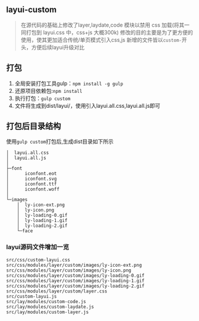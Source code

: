 ## layui-custom
> 在源代码的基础上修改了layer,laydate,code 模块以禁用 css 加载(将其一同打包到 layui.css 中，css+js 大概300k)
> 修改的目的主要是为了更方便的使用，使其更加适合传统/单页模式引入css,js
> 新增的文件皆以`custom-`开头，方便后续layui升级对比

## 打包 
1. 全局安装打包工具gulp：`npm install -g gulp`  
2. 还原项目依赖包:`npm install`  
3. 执行打包：`gulp custom`  
4. 文件将生成到dist/layui/，使用引入layui.all.css,layui.all.js即可  

## 打包后目录结构
使用`gulp custom`打包后,生成dist目录如下所示
```
│  layui.all.css
│  layui.all.js
│
├─font
│      iconfont.eot
│      iconfont.svg
│      iconfont.ttf
│      iconfont.woff
│
└─images
    │  ly-icon-ext.png
    │  ly-icon.png
    │  ly-loading-0.gif
    │  ly-loading-1.gif
    │  ly-loading-2.gif
    └─face
```

### layui源码文件增加一览
```
src/css/custom-layui.css
src/css/modules/layer/custom/images/ly-icon-ext.png
src/css/modules/layer/custom/images/ly-icon.png
src/css/modules/layer/custom/images/ly-loading-0.gif
src/css/modules/layer/custom/images/ly-loading-1.gif
src/css/modules/layer/custom/images/ly-loading-2.gif
src/css/modules/layer/custom/layer.css
src/custom-layui.js
src/lay/modules/custom-code.js
src/lay/modules/custom-laydate.js
src/lay/modules/custom-layer.js

```

